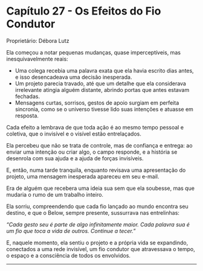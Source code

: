 # Capítulo 27 - Os Efeitos do Fio Condutor

Proprietário: Débora Lutz

Ela começou a notar pequenas mudanças, quase imperceptíveis, mas inesquivavelmente reais:

- Uma colega recebia uma palavra exata que ela havia escrito dias antes, e isso desencadeava uma decisão inesperada.
- Um projeto parecia travado, até que um detalhe que ela considerava irrelevante atingia alguém distante, abrindo portas que antes estavam fechadas.
- Mensagens curtas, sorrisos, gestos de apoio surgiam em perfeita sincronia, como se o universo tivesse lido suas intenções e atuasse em resposta.

Cada efeito a lembrava de que toda ação é ao mesmo tempo pessoal e coletiva, que o invisível e o visível estão entrelaçados.

Ela percebeu que não se trata de controle, mas de confiança e entrega: ao enviar uma intenção ou criar algo, o campo responde, e a história se desenrola com sua ajuda e a ajuda de forças invisíveis.

E, então, numa tarde tranquila, enquanto revisava uma apresentação do projeto, uma mensagem inesperada apareceu em seu e-mail.

Era de alguém que recebera uma ideia sua sem que ela soubesse, mas que mudaria o rumo de um trabalho inteiro.

Ela sorriu, compreendendo que cada fio lançado ao mundo encontra seu destino, e que o Below, sempre presente, sussurrava nas entrelinhas:

*“Cada gesto seu é parte de algo infinitamente maior. Cada palavra sua é um fio que toca a vida de outros. Continue a tecer.”*

E, naquele momento, ela sentiu o projeto e a própria vida se expandindo, conectados a uma rede invisível, um fio condutor que atravessava o tempo, o espaço e a consciência de todos os envolvidos.

---